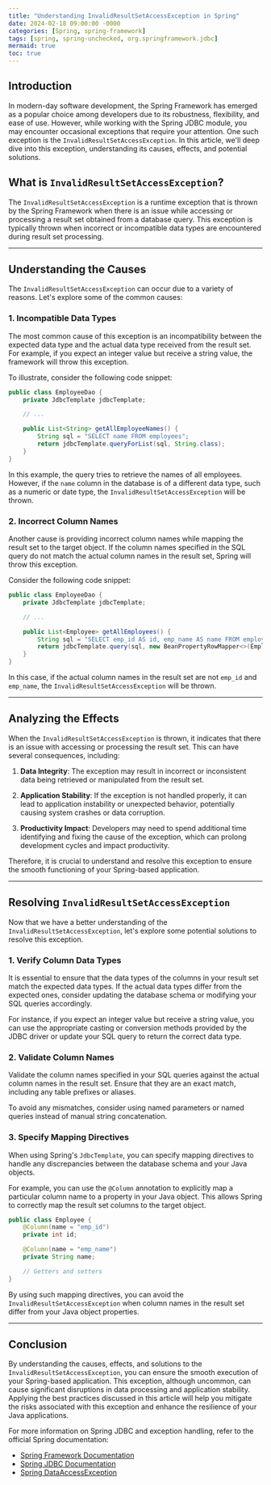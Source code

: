 ```yaml
---
title: "Understanding InvalidResultSetAccessException in Spring"
date: 2024-02-18 09:00:00 -0000
categories: [Spring, spring-framework]
tags: [spring, spring-unchecked, org.springframework.jdbc]
mermaid: true
toc: true
---
```


## Introduction

In modern-day software development, the Spring Framework has emerged as a popular choice among developers due to its robustness, flexibility, and ease of use. However, while working with the Spring JDBC module, you may encounter occasional exceptions that require your attention. One such exception is the `InvalidResultSetAccessException`. In this article, we'll deep dive into this exception, understanding its causes, effects, and potential solutions.

## What is `InvalidResultSetAccessException`?

The `InvalidResultSetAccessException` is a runtime exception that is thrown by the Spring Framework when there is an issue while accessing or processing a result set obtained from a database query. This exception is typically thrown when incorrect or incompatible data types are encountered during result set processing.

---

## Understanding the Causes

The `InvalidResultSetAccessException` can occur due to a variety of reasons. Let's explore some of the common causes:

### 1. Incompatible Data Types

The most common cause of this exception is an incompatibility between the expected data type and the actual data type received from the result set. For example, if you expect an integer value but receive a string value, the framework will throw this exception.

To illustrate, consider the following code snippet:

```java
public class EmployeeDao {
    private JdbcTemplate jdbcTemplate;

    // ...

    public List<String> getAllEmployeeNames() {
        String sql = "SELECT name FROM employees";
        return jdbcTemplate.queryForList(sql, String.class);
    }
}
```

In this example, the query tries to retrieve the names of all employees. However, if the `name` column in the database is of a different data type, such as a numeric or date type, the `InvalidResultSetAccessException` will be thrown.

### 2. Incorrect Column Names

Another cause is providing incorrect column names while mapping the result set to the target object. If the column names specified in the SQL query do not match the actual column names in the result set, Spring will throw this exception.

Consider the following code snippet:

```java
public class EmployeeDao {
    private JdbcTemplate jdbcTemplate;

    // ...

    public List<Employee> getAllEmployees() {
        String sql = "SELECT emp_id AS id, emp_name AS name FROM employees";
        return jdbcTemplate.query(sql, new BeanPropertyRowMapper<>(Employee.class));
    }
}
```

In this case, if the actual column names in the result set are not `emp_id` and `emp_name`, the `InvalidResultSetAccessException` will be thrown.

---

## Analyzing the Effects

When the `InvalidResultSetAccessException` is thrown, it indicates that there is an issue with accessing or processing the result set. This can have several consequences, including:

1. **Data Integrity**: The exception may result in incorrect or inconsistent data being retrieved or manipulated from the result set.

2. **Application Stability**: If the exception is not handled properly, it can lead to application instability or unexpected behavior, potentially causing system crashes or data corruption.

3. **Productivity Impact**: Developers may need to spend additional time identifying and fixing the cause of the exception, which can prolong development cycles and impact productivity.

Therefore, it is crucial to understand and resolve this exception to ensure the smooth functioning of your Spring-based application.

---

## Resolving `InvalidResultSetAccessException`

Now that we have a better understanding of the `InvalidResultSetAccessException`, let's explore some potential solutions to resolve this exception.

### 1. Verify Column Data Types

It is essential to ensure that the data types of the columns in your result set match the expected data types. If the actual data types differ from the expected ones, consider updating the database schema or modifying your SQL queries accordingly.

For instance, if you expect an integer value but receive a string value, you can use the appropriate casting or conversion methods provided by the JDBC driver or update your SQL query to return the correct data type.

### 2. Validate Column Names

Validate the column names specified in your SQL queries against the actual column names in the result set. Ensure that they are an exact match, including any table prefixes or aliases.

To avoid any mismatches, consider using named parameters or named queries instead of manual string concatenation.

### 3. Specify Mapping Directives

When using Spring's `JdbcTemplate`, you can specify mapping directives to handle any discrepancies between the database schema and your Java objects.

For example, you can use the `@Column` annotation to explicitly map a particular column name to a property in your Java object. This allows Spring to correctly map the result set columns to the target object.

```java
public class Employee {
    @Column(name = "emp_id")
    private int id;

    @Column(name = "emp_name")
    private String name;

    // Getters and setters
}
```

By using such mapping directives, you can avoid the `InvalidResultSetAccessException` when column names in the result set differ from your Java object properties.

---

## Conclusion

By understanding the causes, effects, and solutions to the `InvalidResultSetAccessException`, you can ensure the smooth execution of your Spring-based application. This exception, although uncommon, can cause significant disruptions in data processing and application stability. Applying the best practices discussed in this article will help you mitigate the risks associated with this exception and enhance the resilience of your Java applications.

For more information on Spring JDBC and exception handling, refer to the official Spring documentation:

- [Spring Framework Documentation](https://docs.spring.io/spring-framework/docs/current/reference/html/)
- [Spring JDBC Documentation](https://docs.spring.io/spring-framework/docs/current/reference/html/data-access.html#jdbc)
- [Spring DataAccessException](https://docs.spring.io/spring-framework/docs/current/javadoc-api/org/springframework/dao/DataAccessException.html)
